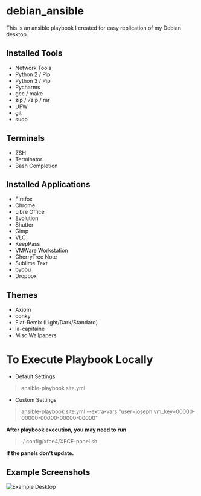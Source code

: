 # debian_ansible

This is an ansible playbook I created for easy replication of my Debian desktop.

## Installed Tools
- Network Tools
- Python 2 / Pip
- Python 3 / Pip
- Pycharms
- gcc / make
- zip / 7zip / rar
- UFW
- git
- sudo

## Terminals
- ZSH
- Terminator
- Bash Completion

## Installed Applications
- Firefox
- Chrome
- Libre Office
- Evolution
- Shutter
- Gimp
- VLC
- KeepPass
- VMWare Workstation
- CherryTree Note
- Sublime Text
- byobu
- Dropbox

## Themes
- Axiom
- conky
- Flat-Remix (Light/Dark/Standard)
- la-capitaine
- Misc Wallpapers

# To Execute Playbook Locally
- Default Settings
> ansible-playbook site.yml
- Custom Settings
> ansible-playbook site.yml --extra-vars "user=joseph vm_key=00000-00000-00000-00000-00000"

**After playbook execution, you may need to run**
> ./.config/xfce4/XFCE-panel.sh

**If the panels don't update.**

## Example Screenshots 
![Example Desktop](https://github.com/jbarcia/debian_ansible/raw/master/Selection_060.png)
